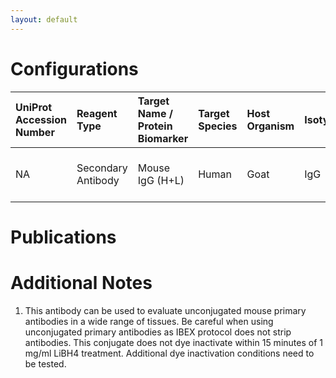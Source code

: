 ```yaml
---
layout: default
---
```


# Configurations

| UniProt Accession Number   | Reagent Type       | Target Name / Protein Biomarker   | Target Species   | Host Organism   | Isotype   | Clonality   | Vendor                   | Catalog Number   | Conjugate   | RRID       | Availability   | Method                 | Tissue Preservation               | Target Tissue   | Tissue State   | Detergent         | Antigen Retrieval Conditions   | Dye Inactivation Conditions   | Recommend   | Agree               | Disagree   | Contributor         | Notes       |
|:---------------------------|:-------------------|:----------------------------------|:-----------------|:----------------|:----------|:------------|:-------------------------|:-----------------|:------------|:-----------|:---------------|:-----------------------|:----------------------------------|:----------------|:---------------|:------------------|:-------------------------------|:------------------------------|:------------|:--------------------|:-----------|:--------------------|:------------|
| NA                         | Secondary Antibody | Mouse IgG (H+L)                   | Human            | Goat            | IgG       | Polyclonal  | Thermo Fisher Scientific | A-11030          | AF546       | AB_2534089 | Stock          | Multiplexed 2D Imaging | 1:4 Cytofix/Cytoperm Fixed Frozen | Lymph Node      | NA             | 0.3% Triton-X-100 | NA                             | NA                            | Yes         | [0000-0003-4379-8967](https://orcid.org/0000-0003-4379-8967) | NA         | [0000-0003-4379-8967](https://orcid.org/0000-0003-4379-8967) | [1](#notes) |

# Publications



# Additional Notes

<a name="notes"></a>
1. This antibody can be used to evaluate unconjugated mouse primary antibodies in a wide range of tissues. Be careful when using unconjugated primary antibodies as IBEX protocol does not strip antibodies. This conjugate does not dye inactivate within 15 minutes of 1 mg/ml LiBH4 treatment. Additional dye inactivation conditions need to be tested.
